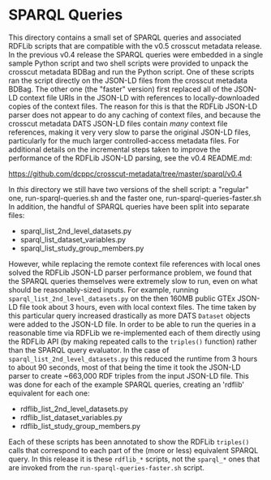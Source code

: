 
# SPARQL Queries

This directory contains a small set of SPARQL queries and associated RDFLib scripts that are compatible
with the v0.5 crosscut metadata release. In the previous v0.4 release the SPARQL queries were embedded
in a single sample Python script and two shell scripts were provided to unpack the crosscut metadata
BDBag and run the Python script. One of these scripts ran the script directly on the JSON-LD files 
from the crosscut metadata BDBag. The other one (the "faster" version) first replaced all of the 
JSON-LD context file URIs in the JSON-LD with references to locally-downloaded copies of the context
files. The reason for this is that the RDFLib JSON-LD parser does not appear to do any caching
of context files, and because the crosscut metadata DATS JSON-LD files contain _many_ context file 
references, making it very very slow to parse the original JSON-LD files, particularly for the much 
larger controlled-access metadata files. For additional details on the incremental steps taken to 
improve the performance of the RDFLib JSON-LD parsing, see the v0.4 README.md:

https://github.com/dcppc/crosscut-metadata/tree/master/sparql/v0.4

In _this_ directory we still have two versions of the shell script: a "regular" one, run-sparql-queries.sh
and the faster one, run-sparql-queries-faster.sh  In addition, the handful of SPARQL queries have been 
split into separate files:

* sparql_list_2nd_level_datasets.py
* sparql_list_dataset_variables.py
* sparql_list_study_group_members.py

However, while replacing the remote context file references with local ones solved the RDFLib JSON-LD 
parser performance problem, we found that the SPARQL queries themselves were extremely slow to run, 
even on what should be reasonably-sized inputs. For example, running `sparql_list_2nd_level_datasets.py`
on the then 160MB public GTEx JSON-LD file took about 3 hours, even with local context files. The
time taken by this particular query increased drastically as more DATS `Dataset` objects were added 
to the JSON-LD file. In order to be able to run the queries in a reasonable time via RDFLib we 
re-implemented each of them directly using the RDFLib API (by making repeated calls to the `triples()`
function) rather than the SPARQL query evaluator. In the case of `sparql_list_2nd_level_datasets.py`
this reduced the runtime from 3 hours to about 90 seconds, most of that being the time it took the
JSON-LD parser to create ~663,000 RDF triples from the input JSON-LD file. This was done for each of
the example SPARQL queries, creating an 'rdflib' equivalent for each one:

* rdflib_list_2nd_level_datasets.py
* rdflib_list_dataset_variables.py
* rdflib_list_study_group_members.py

Each of these scripts has been annotated to show the RDFLib `triples()` calls that correspond to
each part of the (more or less) equivalent SPARQL query. In this release it is these `rdflib_*`
scripts, not the `sparql_*` ones that are invoked from the `run-sparql-queries-faster.sh` script.

